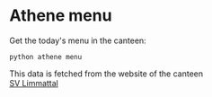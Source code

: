<link rel="stylesheet" href="/athene/static/styles/md.css">
<link rel="shortcut icon" type="image/x-icon" href="/athene/favicon.ico">

# Athene menu

Get the today's menu in the canteen:
```
python athene menu
```

This data is fetched from the website of the canteen \
[SV Limmattal](https://kanti-limmattal.sv-restaurant.ch/de/menuplan/ "SV Limmattal Website")
